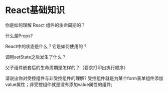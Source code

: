# React基础知识

你是如何理解 React 组件的生命周期的？


什么是Props?

React中的状态是什么？它是如何使用的？

调用setState之后发生了什么？

父子组件嵌套后的生命周期是怎样的？（要求打印出执行顺序）


请说出你对受控组件与非受控组件的理解?
受控组件就是为某个form表单组件添加value属性；非受控组件就是没有添加value属性的组件;





